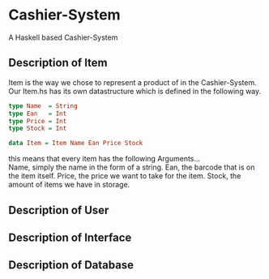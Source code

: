 # Cashier-System
A Haskell based Cashier-System
## Description of Item
Item is the way we chose to represent a product of in the Cashier-System.
Our Item.hs has its own datastructure which is defined in the following way.
```Haskell
type Name  = String
type Ean   = Int
type Price = Int
type Stock = Int

data Item = Item Name Ean Price Stock
```
this means that every item has the following Arguments...  
Name, simply the name in the form of a string.
Ean, the barcode that is on the item itself.
Price, the price we want to take for the item.
Stock, the amount of items we have in storage. 

## Description of User
## Description of Interface
## Description of Database
